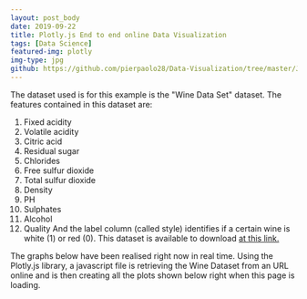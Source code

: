 ```yaml
---
layout: post_body
date: 2019-09-22
title: Plotly.js End to end online Data Visualization
tags: [Data Science]
featured-img: plotly
img-type: jpg
github: https://github.com/pierpaolo28/Data-Visualization/tree/master/Javascript%20Visualization%20Libraries
---
```


The dataset used is for this example is the "Wine Data Set" dataset.
The features contained in this dataset are:
1. Fixed acidity
2. Volatile acidity
3. Citric acid
4. Residual sugar
5. Chlorides
6. Free sulfur dioxide
7. Total sulfur dioxide
8. Density
9. PH
10. Sulphates
11. Alcohol
12. Quality
And the label column (called style) identifies if a certain wine is white (1) or red (0). This dataset is available to download [at this link.](https://www.kaggle.com/sgus1318/winedata)

The graphs below have been realised right now in real time. Using the Plotly.js library, a javascript file is retrieving the Wine Dataset from an URL online and is then creating all the plots shown below right when this page is loading.


<script src="https://cdn.jsdelivr.net/npm/@tensorflow/tfjs@1.0.0/dist/tf.min.js"></script>
<!-- Plotly.js -->
<script src="https://cdn.plot.ly/plotly-latest.min.js"></script>

<div id="myDiv" style="text-align:center"></div>

<script>
  function makeplot() {
    Plotly.d3.csv(
      "https://raw.githubusercontent.com/pierpaolo28/Artificial-Intelligence-Projects/master/Google%20AI%20tools/tensorflow.js/wine_data.csv",
      function(data) {
        processData(data);
      }
    );
  }

  function processData(allRows) {
    var fixed_acidity = [],
      volatile_acidity = [],
      citric_acid = [];
    residual_sugar = [];
    chlorides = [];
    free_sulfur_dioxide = [];
    total_sulfur_dioxide = [];
    density = [];
    sulphates = [];
    alcohol = [];
    pH = [];
    quality = [];
    style = [];

    for (var i = 0; i < allRows.length; i++) {
      row = allRows[i];
      fixed_acidity.push(row["fixed_acidity"]);
      volatile_acidity.push(row["volatile_acidity"]);
      citric_acid.push(row["citric_acid"]);
      residual_sugar.push(row["residual_sugar"]);
      chlorides.push(row["chlorides"]);
      free_sulfur_dioxide.push(row["free_sulfur_dioxide"]);
      total_sulfur_dioxide.push(row["total_sulfur_dioxide"]);
      density.push(row["density"]);
      sulphates.push(row["sulphates"]);
      alcohol.push(row["alcohol"]);
      pH.push(row["pH"]);
      quality.push(row["quality"]);
      style.push(row["style"]);
    }
    makePlotly(
      fixed_acidity,
      volatile_acidity,
      free_sulfur_dioxide,
      total_sulfur_dioxide,
      density,
      alcohol,
      quality,
      style
    );
  }

  function makePlotly(x, y, x2, y2, x3, x4, y34, label) {
    var plotDiv = document.getElementById("plot");
    var trace1 = {
      x: x,
      y: y,
      mode: "markers",
      type: "scatter",
      name: "Fixed Acidity vs Volatile Acidity"
    };

    var trace2 = {
      x: x2,
      y: y2,
      mode: "markers",
      type: "scatter",
      xaxis: "x2",
      yaxis: "y2",
      name: "Free Sulfur Dioxide vs Total Sulfur Dioxide"
    };

    var trace3 = {
      x: x3,
      y: y34,
      mode: "markers",
      type: "scatter",
      xaxis: "x3",
      yaxis: "y3",
      name: "Density vs Quality"
    };

    var trace4 = {
      x: x4,
      y: y34,
      mode: "markers",
      type: "scatter",
      xaxis: "x4",
      yaxis: "y4",
      name: "Alcohol vs Quality"
    };

    var trace5 = {
      x: x,
      type: "histogram",
      xaxis: "x5",
      yaxis: "y5",
      name: "Fixed Acidity Distribution"
    };

    var trace6 = {
      x: y34,
      type: "histogram",
      xaxis: "x6",
      yaxis: "y6",
      name: "Quality Distribution"
    };

    var trace7 = {
      x: x3,
      type: "histogram",
      xaxis: "x7",
      yaxis: "y7",
      name: "Density Distribution"
    };

    var trace8 = {
      x: label,
      type: "histogram",
      xaxis: "x8",
      yaxis: "y8",
      name: "Wine Style (Labels) Disrtibution"
    };

    var layout = {
      grid: { rows: 4, columns: 2, pattern: "independent" },
      autosize: false,
      width: 800,
      height: 800,
      yaxis: { title: "Volatile Acidity" },
      yaxis2: { title: "Total Sulfur Dioxide" },
      yaxis3: { title: "Quality" },
      yaxis4: { title: "Quality" },
      xaxis: { title: "Fixed Acidity" },
      xaxis2: { title: "Free Sulfur Dioxide" },
      xaxis3: { title: "Density" },
      xaxis4: { title: "Alcohol" },
      xaxis5: { title: "Fixed Acidity Distribution" },
      xaxis6: { title: "Quality Distribution" },
      xaxis7: { title: "Density Disrtibution" },
      xaxis8: { title: "Wine Style (Labels) Disrtibution" }
    };

    data = [
      trace1,
      trace2,
      trace3,
      trace4,
      trace5,
      trace6,
      trace7,
      trace8
    ];

    Plotly.newPlot("myDiv", data, layout);
  }

  makeplot();
</script>
